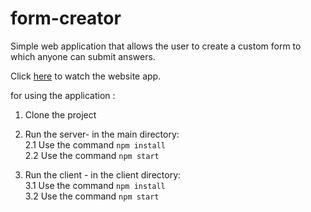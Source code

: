 # form-creator
Simple web application that allows the user to create a custom form to which anyone can submit answers.

Click [here](https://tom-form-creator.herokuapp.com/)
to watch the website app.

for using the application :  
1. Clone the project  
2. Run the server- in the main directory:    
  2.1 Use the command  `npm install`  
  2.2 Use the command  `npm start`  
    
3. Run the client - in the client directory:  
  3.1 Use the command  `npm install`  
  3.2 Use the command  `npm start`  


